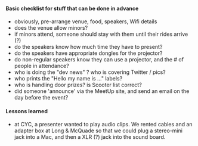 

#### Basic checklist for stuff that can be done in advance

* obviously, pre-arrange venue, food, speakers, Wifi details
* does the venue allow minors?
* if minors attend, someone should stay with them until their rides arrive (?)
* do the speakers know how much time they have to present?
* do the speakers have appropriate dongles for the projector?
* do non-regular speakers know they can use a projector, and the # of people in attendance?
* who is doing the "dev news" ? who is covering Twitter / pics?
* who prints the "Hello my name is ..." labels? 
* who is handling door prizes? is Scooter list correct?
* did someone 'announce' via the MeetUp site, and send an email on the day before the event?

#### Lessons learned
* at CYC, a presenter wanted to play audio clips. We rented cables and an adapter box at Long & McQuade so that we could plug a stereo-mini jack into a Mac, and then a XLR (?) jack into the sound board.

